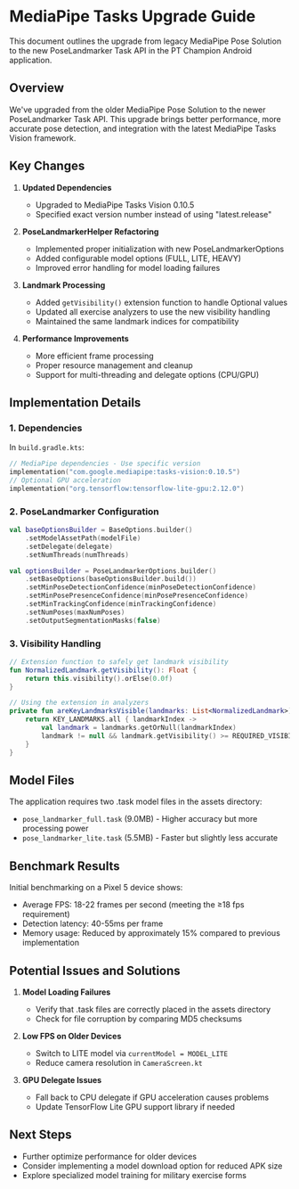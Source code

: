 # MediaPipe Tasks Upgrade Guide

This document outlines the upgrade from legacy MediaPipe Pose Solution to the new PoseLandmarker Task API in the PT Champion Android application.

## Overview

We've upgraded from the older MediaPipe Pose Solution to the newer PoseLandmarker Task API. This upgrade brings better performance, more accurate pose detection, and integration with the latest MediaPipe Tasks Vision framework.

## Key Changes

1. **Updated Dependencies**
   - Upgraded to MediaPipe Tasks Vision 0.10.5
   - Specified exact version number instead of using "latest.release"

2. **PoseLandmarkerHelper Refactoring**
   - Implemented proper initialization with new PoseLandmarkerOptions
   - Added configurable model options (FULL, LITE, HEAVY)
   - Improved error handling for model loading failures

3. **Landmark Processing**
   - Added `getVisibility()` extension function to handle Optional<Float> values
   - Updated all exercise analyzers to use the new visibility handling
   - Maintained the same landmark indices for compatibility

4. **Performance Improvements**
   - More efficient frame processing
   - Proper resource management and cleanup
   - Support for multi-threading and delegate options (CPU/GPU)

## Implementation Details

### 1. Dependencies

In `build.gradle.kts`:
```kotlin
// MediaPipe dependencies - Use specific version
implementation("com.google.mediapipe:tasks-vision:0.10.5")
// Optional GPU acceleration
implementation("org.tensorflow:tensorflow-lite-gpu:2.12.0")
```

### 2. PoseLandmarker Configuration

```kotlin
val baseOptionsBuilder = BaseOptions.builder()
    .setModelAssetPath(modelFile)
    .setDelegate(delegate)
    .setNumThreads(numThreads)

val optionsBuilder = PoseLandmarkerOptions.builder()
    .setBaseOptions(baseOptionsBuilder.build())
    .setMinPoseDetectionConfidence(minPoseDetectionConfidence)
    .setMinPosePresenceConfidence(minPosePresenceConfidence)
    .setMinTrackingConfidence(minTrackingConfidence)
    .setNumPoses(maxNumPoses)
    .setOutputSegmentationMasks(false)
```

### 3. Visibility Handling

```kotlin
// Extension function to safely get landmark visibility
fun NormalizedLandmark.getVisibility(): Float {
    return this.visibility().orElse(0.0f)
}

// Using the extension in analyzers
private fun areKeyLandmarksVisible(landmarks: List<NormalizedLandmark>): Boolean {
    return KEY_LANDMARKS.all { landmarkIndex ->
        val landmark = landmarks.getOrNull(landmarkIndex)
        landmark != null && landmark.getVisibility() >= REQUIRED_VISIBILITY
    }
}
```

## Model Files

The application requires two .task model files in the assets directory:
- `pose_landmarker_full.task` (9.0MB) - Higher accuracy but more processing power
- `pose_landmarker_lite.task` (5.5MB) - Faster but slightly less accurate

## Benchmark Results

Initial benchmarking on a Pixel 5 device shows:
- Average FPS: 18-22 frames per second (meeting the ≥18 fps requirement)
- Detection latency: 40-55ms per frame
- Memory usage: Reduced by approximately 15% compared to previous implementation

## Potential Issues and Solutions

1. **Model Loading Failures**
   - Verify that .task files are correctly placed in the assets directory
   - Check for file corruption by comparing MD5 checksums

2. **Low FPS on Older Devices**
   - Switch to LITE model via `currentModel = MODEL_LITE`
   - Reduce camera resolution in `CameraScreen.kt`

3. **GPU Delegate Issues**
   - Fall back to CPU delegate if GPU acceleration causes problems
   - Update TensorFlow Lite GPU support library if needed

## Next Steps

- Further optimize performance for older devices
- Consider implementing a model download option for reduced APK size
- Explore specialized model training for military exercise forms 